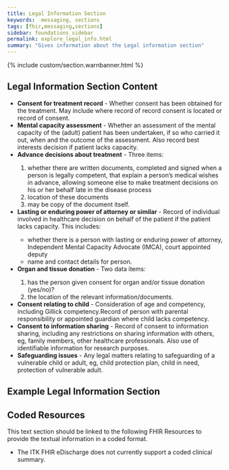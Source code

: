 ```yaml
---
title: Legal Information Section
keywords:  messaging, sections
tags: [fhir,messaging,sections]
sidebar: foundations_sidebar
permalink: explore_legal_info.html
summary: "Gives information about the Legal information section"
---
```


{% include custom/section.warnbanner.html %}

## Legal Information Section Content ##

<ul><li><b>Consent for treatment record</b> - Whether consent has been obtained for the treatment. May include where record of record consent is located or record of consent.</li>
<li><b>Mental capacity assessment</b> - Whether an assessment of the mental capacity of the (adult) patient has been undertaken, if so who carried it out, when and the outcome of the assessment. Also record best interests decision if patient lacks capacity.</li>
<li><b>Advance decisions about treatment</b> - Three items:</li>
<ol><li>whether there are written documents, completed and signed when a person is
legally competent, that explain a person’s medical wishes in advance, allowing
someone else to make treatment decisions on his or her behalf late in the disease
process</li>
<li>location of these documents</li>
<li>may be copy of the document itself.</li></ol>
<li><b>Lasting or enduring power of attorney or similar</b> - Record of individual involved in healthcare decision on behalf of the patient if the patient lacks capacity. This includes:</li>
<ul><li>whether there is a person with lasting or enduring power of attorney, Independent Mental Capacity Advocate (IMCA), court appointed deputy</li>
<li>name and contact details for person.</li>
</ul>
<li><b>Organ and tissue donation</b> - Two data items:</li>
<ol><li>has the person given consent for organ and/or tissue donation (yes/no)?</li>
<li>the location of the relevant information/documents.</li>
</ol>
<li><b>Consent relating to child</b> -  Consideration of age and competency, including Gillick competency.Record of person with parental responsibility or appointed guardian where child
lacks competency.</li>
<li><b>Consent to information sharing</b> - Record of consent to information sharing, including any restrictions on  sharing information with others, eg, family members, other healthcare professionals. Also use of identifiable information for research purposes.
</li>
<li><b>Safeguarding issues</b> - Any legal matters relating to safeguarding of a vulnerable child or adult, eg, child protection plan, child in need, protection of vulnerable adult.</li>
</ul>

## Example Legal Information Section ##

<script src="https://gist.github.com/unicorn150161/947e9c72c55fa3e3dff94dcdf77edaab.js"></script>

## Coded Resources ##

This text section should be linked to the following FHIR Resources to provide the textual information in a coded format.

- The ITK FHIR eDischarge does not currently support a coded clinical summary.






